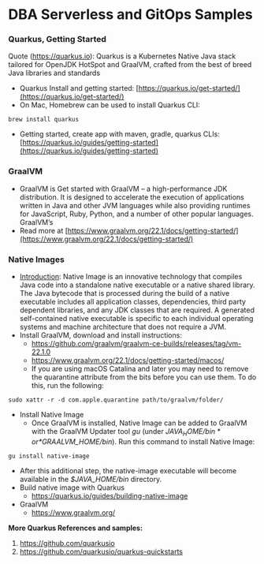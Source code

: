 # DBA Serverless and GitOps Samples

### Quarkus, Getting Started

Quote (https://quarkus.io): Quarkus is a Kubernetes Native Java stack tailored for OpenJDK HotSpot and GraalVM, crafted from the best of breed Java libraries and standards

- Quarkus Install and getting started: [https://quarkus.io/get-started/](https://quarkus.io/get-started/)
- On Mac, Homebrew can be used to install Quarkus CLI:
```shell
brew install quarkus
```  
- Getting started, create app with maven, gradle, quarkus CLIs: [https://quarkus.io/guides/getting-started](https://quarkus.io/guides/getting-started)

### GraalVM
 - GraalVM is Get started with GraalVM – a high-performance JDK distribution. It is designed to accelerate the execution of applications written in Java and other JVM languages while also providing runtimes for JavaScript, Ruby, Python, and a number of other popular languages. GraalVM’s
 - Read more at [https://www.graalvm.org/22.1/docs/getting-started/](https://www.graalvm.org/22.1/docs/getting-started/)

### Native Images
- [Introduction](https://www.graalvm.org/22.1/docs/introduction/): Native Image is an innovative technology that compiles Java code into a standalone native executable or a native shared library. The Java bytecode that is processed during the build of a native executable includes all application classes, dependencies, third party dependent libraries, and any JDK classes that are required. A generated self-contained native executable is specific to each individual operating systems and machine architecture that does not require a JVM.
- Install GraalVM, download and install instructions:
  - https://github.com/graalvm/graalvm-ce-builds/releases/tag/vm-22.1.0
  - https://www.graalvm.org/22.1/docs/getting-started/macos/
  - If you are using macOS Catalina and later you may need to remove the quarantine attribute from the bits before you can use them. To do this, run the following:
```shell
sudo xattr -r -d com.apple.quarantine path/to/graalvm/folder/
```
- Install Native Image
  - Once GraalVM is installed, Native Image can be added to GraalVM with the GraalVM Updater tool *gu* (under *$JAVA_HOME/bin* or *$GRAALVM_HOME/bin*). Run this command to install Native Image:
```shell
gu install native-image
```
  - After this additional step, the native-image executable will become available in the *$JAVA_HOME/bin* directory.
- Build native image with Quarkus
  - https://quarkus.io/guides/building-native-image
- GraalVM
  - https://www.graalvm.org/
  
**More Quarkus References and samples:**
1. https://github.com/quarkusio
2. https://github.com/quarkusio/quarkus-quickstarts